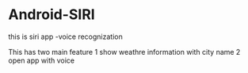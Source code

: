 # Android-SIRI
this is siri app -voice recognization


This has two main feature
1 show weathre information with city name
2 open app with voice
